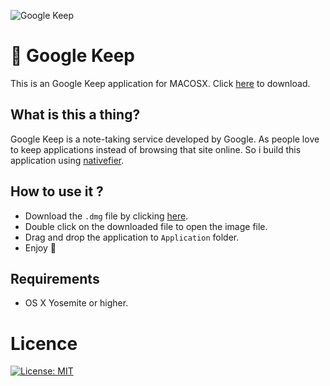 ![Google Keep](http://i.imgur.com/IQ5bxIU.png)

# 📝 Google Keep
This is an Google Keep application for MACOSX. Click [here](https://www.mehla.in/apps/google-keep.dmg) to download.

## What is this a thing?

Google Keep is a note-taking service developed by Google. As people love to keep applications instead of browsing that site online. So i build this application using [nativefier](https://github.com/jiahaog/nativefier).


## How to use it ?

- Download the `.dmg` file by clicking [here](https://www.mehla.in/apps/google-keep.dmg).
- Double click on the downloaded file to open the image file.
- Drag and drop the application to `Application` folder.
- Enjoy 💫

## Requirements
- OS X Yosemite or higher.

# Licence

[![License: MIT](https://img.shields.io/badge/License-MIT-yellow.svg)](https://opensource.org/licenses/MIT)
